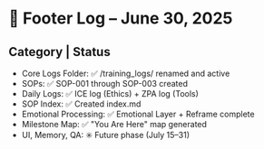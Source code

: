 # 🧾 Footer Log – June 30, 2025

## Category | Status

- Core Logs Folder: ✅ /training_logs/ renamed and active
- SOPs: ✅ SOP-001 through SOP-003 created
- Daily Logs: ✅ ICE log (Ethics) + ZPA log (Tools)
- SOP Index: ✅ Created index.md
- Emotional Processing: ✅ Emotional Layer + Reframe complete
- Milestone Map: ✅ "You Are Here" map generated
- UI, Memory, QA: ✳️ Future phase (July 15–31)
